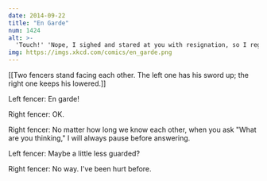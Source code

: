 ```yaml
---
date: 2014-09-22
title: "En Garde"
num: 1424
alt: >-
  'Touch!' 'Nope, I sighed and stared at you with resignation, so I regained emotional right-of-way.'
img: https://imgs.xkcd.com/comics/en_garde.png
---
```

[[Two fencers stand facing each other. The left one has his sword up; the right one keeps his lowered.]]

Left fencer: En garde!

Right fencer: OK. 

Right fencer: No matter how long we know each other, when you ask "What are you thinking," I will always pause before answering. 

Left fencer: Maybe a little less guarded?

Right fencer: No way. I've been hurt before. 

